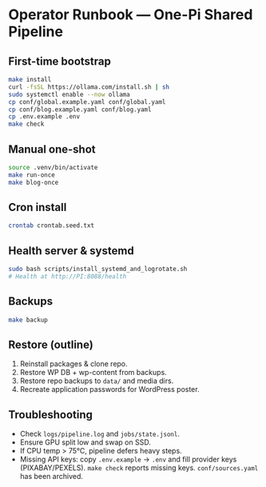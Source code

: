 # Operator Runbook — One-Pi Shared Pipeline

## First-time bootstrap
```bash
make install
curl -fsSL https://ollama.com/install.sh | sh
sudo systemctl enable --now ollama
cp conf/global.example.yaml conf/global.yaml
cp conf/blog.example.yaml conf/blog.yaml
cp .env.example .env
make check
```

## Manual one-shot
```bash
source .venv/bin/activate
make run-once
make blog-once
```

## Cron install
```bash
crontab crontab.seed.txt
```

## Health server & systemd
```bash
sudo bash scripts/install_systemd_and_logrotate.sh
# Health at http://PI:8088/health
```

## Backups
```bash
make backup
```

## Restore (outline)
1) Reinstall packages & clone repo.
2) Restore WP DB + wp-content from backups.
3) Restore repo backups to `data/` and media dirs.
4) Recreate application passwords for WordPress poster.

## Troubleshooting
- Check `logs/pipeline.log` and `jobs/state.jsonl`.
- Ensure GPU split low and swap on SSD.
- If CPU temp > 75°C, pipeline defers heavy steps.
 - Missing API keys: copy `.env.example` → `.env` and fill provider keys (PIXABAY/PEXELS). `make check` reports missing keys. `conf/sources.yaml` has been archived.
